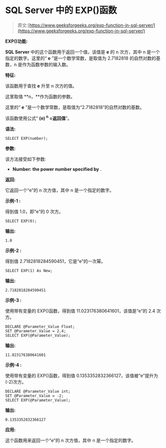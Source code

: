 # SQL Server 中的 EXP()函数

> 原文:[https://www.geeksforgeeks.org/exp-function-in-sql-server/](https://www.geeksforgeeks.org/exp-function-in-sql-server/)

**EXP()功能:**

**SQL Server** 中的这个函数用于返回一个值，该值是 **e** 的 n 次方，其中 n 是一个指定的数字。这里的“ **e** ”是一个数学常数，是取值为 2.7182818 的自然对数的基数，n 是作为函数参数的输入数。

**特征:**

该函数用于查找 **e** 升至 n 次方的值。

这里取值 **n，**作为函数的参数。

这里的“ **e** ”是一个数学常数，是取值为“2.7182818”的自然对数的基数。

该函数使用公式“ **(e) <sup>n</sup> =返回值**”。

**语法:**

```
SELECT EXP(number);
```

**参数:**

该方法接受如下参数:

*   **Number: the power number specified by** .

**返回:**

它返回一个“e”的 n 次方值，其中 n 是一个指定的数字。

**示例-1 :**

得到值 1.0，即“e”的 0 次方。

```
SELECT EXP(0);
```

**输出:**

```
1.0
```

**示例-2 :**

得到值 2.7182818284590451，它是“e”的一次幂。

```
SELECT EXP(1) As New;
```

**输出:**

```
2.7182818284590451
```

**示例-3 :**

使用带有变量的 EXP()函数，得到值 11.023176380641601，该值是“e”的 2.4 次方。

```
DECLARE @Parameter_Value Float;
SET @Parameter_Value = 2.4;
SELECT EXP(@Parameter_Value);
```

**输出:**

```
11.023176380641601
```

**示例-4 :**

使用带有变量的 EXP()函数，得到值 0.1353352832366127，该值被“e”提升为(-2)次方。

```
DECLARE @Parameter_Value int;
SET @Parameter_Value = -2;
SELECT EXP(@Parameter_Value);
```

**输出:**

```
0.1353352832366127
```

**应用:**

这个函数用来返回一个“e”的 n 次方值，其中 n 是一个指定的数字。